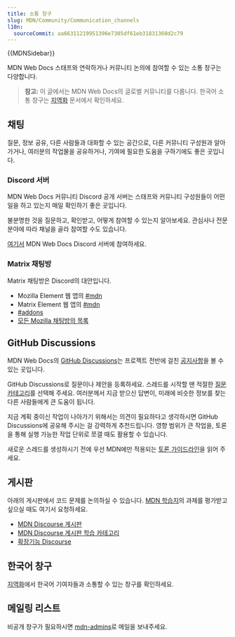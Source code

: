 ```yaml
---
title: 소통 창구
slug: MDN/Community/Communication_channels
l10n:
  sourceCommit: aa66311219951396e7305df61eb31831360d2c79
---
```


{{MDNSidebar}}

MDN Web Docs 스태프와 연락하거나 커뮤니티 논의에 참여할 수 있는 소통 창구는 다양합니다.

> **참고:** 이 글에서는 MDN Web Docs의 글로벌 커뮤니티를 다룹니다. 한국어 소통 창구는 [지역화](/ko/docs/MDN/Community/Contributing/Translated_content) 문서에서 확인하세요.

## 채팅

질문, 정보 공유, 다른 사람들과 대화할 수 있는 공간으로, 다른 커뮤니티 구성원과 알아가거나, 여러분의 작업물을 공유하거나, 기여에 필요한 도움을 구하기에도 좋은 곳입니다.

### Discord 서버

MDN Web Docs 커뮤니티 Discord 공개 서버는 스태프와 커뮤니티 구성원들이 어떤 일을 하고 있는지 매일 확인하기 좋은 곳입니다.

불분명한 것을 질문하고, 확인받고, 어떻게 참여할 수 있는지 알아보세요. 관심사나 전문분야에 따라 채널을 골라 참여할 수도 있습니다.

[여기서](https://discord.gg/apa6Rn7uEj) MDN Web Docs Discord 서버에 참여하세요.

### Matrix 채팅방

Matrix 채팅방은 Discord의 대안입니다.

- Mozilla Element 웹 앱의 [#mdn](https://chat.mozilla.org/#/room/#mdn:mozilla.org)
- Matrix Element 웹 앱의 [#mdn](https://app.element.io/#/room/#mdn:mozilla.org)
- [#addons](https://chat.mozilla.org/#/room/#addons:mozilla.org)
- [모든 Mozilla 채팅방의 목록](https://wiki.mozilla.org/Matrix#Commonly_used_rooms)

## GitHub Discussions

MDN Web Docs의 [GitHub Discussions](https://github.com/mdn/mdn-community/discussions)는 프로젝트 전반에 걸친 [공지사항](https://github.com/mdn/mdn-community/discussions/categories/announcements)을 볼 수 있는 곳입니다.

GitHub Discussions로 질문이나 제안을 등록하세요. 스레드를 시작할 땐 적절한 [질문 카테고리](https://github.com/mdn/mdn-community#github-discussions)를 선택해 주세요. 여러분께서 지금 받으신 답변이, 미래에 비슷한 정보를 찾는 다른 사람들에게 큰 도움이 됩니다.

지금 계획 중이신 작업이 나아가기 위해서는 의견이 필요하다고 생각하시면 GitHub Discussions에 공유해 주시는 걸 강력하게 추천드립니다. 영향 범위가 큰 작업을, 토론을 통해 실행 가능한 작업 단위로 쪼갤 때도 활용할 수 있습니다.

새로운 스레드를 생성하시기 전에 우선 MDN에만 적용되는 [토론 가이드라인](/ko/docs/MDN/Community/Discussions)을 읽어 주세요.

## 게시판

아래의 게시판에서 코드 문제를 논의하실 수 있습니다. [MDN 학습지](/ko/docs/Learn)의 과제를 평가받고 싶으실 때도 여기서 요청하세요.

- [MDN Discourse 게시판](https://discourse.mozilla.org/c/mdn/236)
- [MDN Discourse 게시판 학습 카테고리](https://discourse.mozilla.org/c/mdn/learn/250)
- [확장기능 Discourse](https://discourse.mozilla.org/c/add-ons/35)

## 한국어 창구

[지역화](/ko/docs/MDN/Community/Contributing/Translated_content)에서 한국어 기여자들과 소통할 수 있는 창구를 확인하세요.

## 메일링 리스트

비공개 창구가 필요하시면 [mdn-admins](mailto:mdn-admins@mozilla.org)로 메일을 보내주세요.
